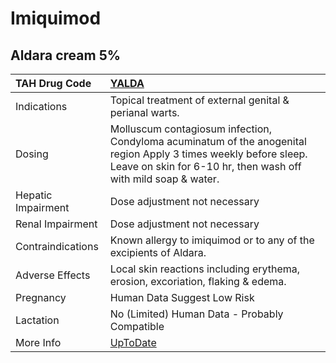 # Imiquimod

## Aldara cream 5%

| TAH Drug Code      | [YALDA](https://www.tahsda.org.tw/drugs/hissearch.php?drug_code=YALDA)                                                                                                             |
|:-------------------|:-----------------------------------------------------------------------------------------------------------------------------------------------------------------------------------|
| Indications        | Topical treatment of external genital & perianal warts.                                                                                                                            |
| Dosing             | Molluscum contagiosum infection, Condyloma acuminatum of the anogenital region Apply 3 times weekly before sleep. Leave on skin for 6-10 hr, then wash off with mild soap & water. |
| Hepatic Impairment | Dose adjustment not necessary                                                                                                                                                      |
| Renal Impairment   | Dose adjustment not necessary                                                                                                                                                      |
| Contraindications  | Known allergy to imiquimod or to any of the excipients of Aldara.                                                                                                                  |
| Adverse Effects    | Local skin reactions including erythema, erosion, excoriation, flaking & edema.                                                                                                    |
| Pregnancy          | Human Data Suggest Low Risk                                                                                                                                                        |
| Lactation          | No (Limited) Human Data - Probably Compatible                                                                                                                                      |
| More Info          | [UpToDate](https://www.uptodate.com/contents/imiquimod-drug-information)                                                                                                           |

